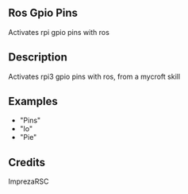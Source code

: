 ## Ros Gpio Pins
Activates rpi gpio pins with ros

## Description
Activates rpi3 gpio pins with ros, from a mycroft skill

## Examples
 - "Pins"
 - "Io"
 - "Pie"


## Credits
ImprezaRSC


